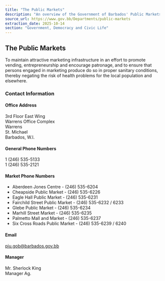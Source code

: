 ```yaml
---
title: "The Public Markets"
description: "An overview of the Government of Barbados' Public Markets, outlining their purpose, office address, various contact phone numbers, email, and manager details."
source_url: https://www.gov.bb/Departments/public-markets
extraction_date: 2025-10-14
section: "Government, Democracy and Civic Life"
---
```


## The Public Markets

To maintain attractive marketing infrastructure in an effort to promote vending, entrepreneurship and encourage patronage, and to ensure that persons engaged in marketing produce do so in proper sanitary conditions, thereby negating the risk of health problems for the local population and elsewhere.

### Contact Information

#### Office Address

3rd Floor East Wing  
Warrens Office Complex  
Warrens  
St. Michael  
Barbados, W.I.

#### General Phone Numbers

1 (246) 535-5133  
1 (246) 535-2121

#### Market Phone Numbers

*   Aberdeen Jones Centre - (246) 535-6204
*   Cheapside Public Market - (246) 535-6226
*   Eagle Hall Public Market - (246) 535-6231
*   Fairchild Street Public Market - (246) 535-6232 / 6233
*   Glebe Public Market - (246) 535-6234
*   Marhill Street Market - (246) 535-6235
*   Palmetto Mall and Market - (246) 535-6237
*   Six Cross Roads Public Market - (246) 535-6239 / 6240

#### Email

piu.gob@barbados.gov.bb

#### Manager

Mr. Sherlock King  
Manager Ag.
```
